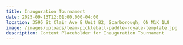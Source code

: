 ```yaml
---
title: Inauguration Tournament
date: 2025-09-13T12:01:00.000-04:00
location: 3595 St Clair Ave E Unit B2, Scarborough, ON M1K 1L8
image: /images/uploads/team-pickleball-paddle-royale-template.jpg
description: Content Placeholder for Inauguration Tournament
---
```

